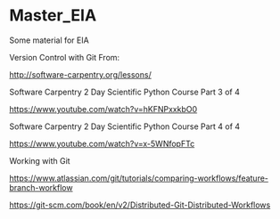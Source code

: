 # Master_EIA
Some material for EIA

Version Control with Git
 From: 
 
 http://software-carpentry.org/lessons/
 
Software Carpentry 2 Day Scientific Python Course Part 3 of 4

 https://www.youtube.com/watch?v=hKFNPxxkbO0
 
Software Carpentry 2 Day Scientific Python Course Part 4 of 4

 https://www.youtube.com/watch?v=x-5WNfopFTc

Working with Git

 https://www.atlassian.com/git/tutorials/comparing-workflows/feature-branch-workflow
 
 https://git-scm.com/book/en/v2/Distributed-Git-Distributed-Workflows

